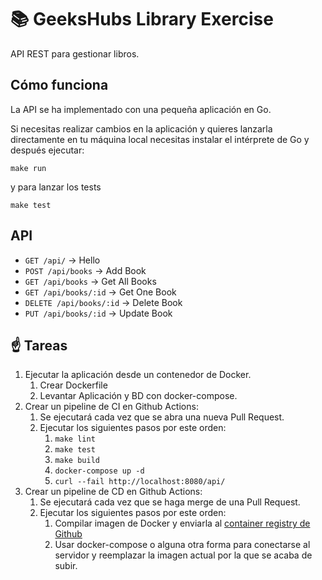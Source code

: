 # 📚 GeeksHubs Library Exercise

API REST para gestionar libros.

## Cómo funciona

La API se ha implementado con una pequeña aplicación en Go. 

Si necesitas realizar cambios en la aplicación y quieres lanzarla directamente en tu máquina local necesitas instalar el intérprete de Go y después ejecutar: 

`make run`

y para lanzar los tests

`make test`

## API

* `GET /api/` -> Hello
* `POST /api/books` -> Add Book
* `GET /api/books` -> Get All Books 
* `GET /api/books/:id` -> Get One Book
* `DELETE /api/books/:id` -> Delete Book
* `PUT /api/books/:id` -> Update Book

## ☝️ Tareas

1. Ejecutar la aplicación desde un contenedor de Docker.
   1. Crear Dockerfile
   2. Levantar Aplicación y BD con docker-compose.
2. Crear un pipeline de CI en Github Actions:
   1. Se ejecutará cada vez que se abra una nueva Pull Request.
   2. Ejecutar los siguientes pasos por este orden:
      1. `make lint`
      2. `make test`
      3. `make build`
      4. `docker-compose up -d`
      5. `curl --fail http://localhost:8080/api/`
3. Crear un pipeline de CD en Github Actions:
   1. Se ejecutará cada vez que se haga merge de una Pull Request.
   2. Ejecutar los siguientes pasos por este orden:
      1. Compilar imagen de Docker y enviarla al [container registry de Github](https://docs.github.com/es/packages/working-with-a-github-packages-registry/working-with-the-container-registry)
      2. Usar docker-compose o alguna otra forma para conectarse al servidor y reemplazar la imagen actual por la que se acaba de subir.
